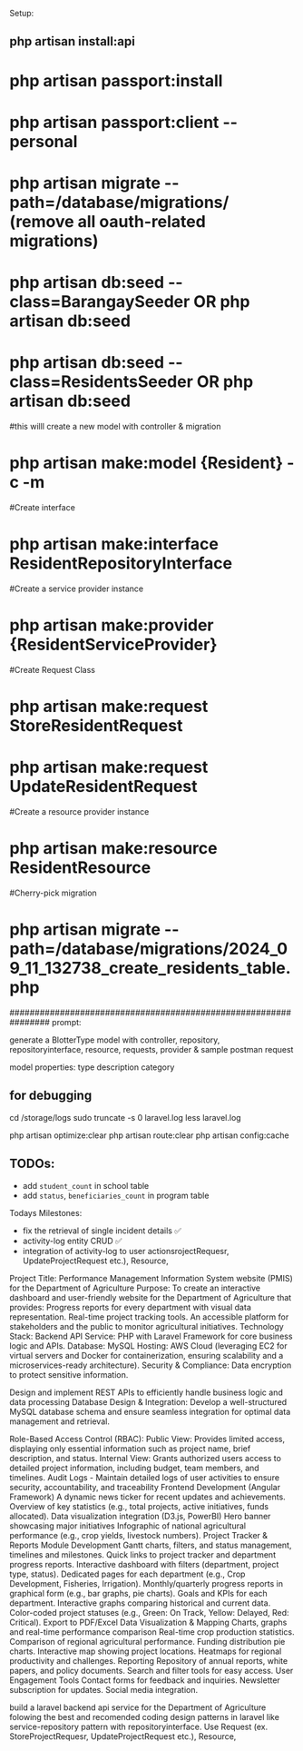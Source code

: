 Setup:
## php artisan install:api 
# php artisan passport:install
# php artisan passport:client --personal
# php artisan migrate --path=/database/migrations/ (remove all oauth-related migrations)
# php artisan db:seed --class=BarangaySeeder OR php artisan db:seed
# php artisan db:seed --class=ResidentsSeeder OR php artisan db:seed

#this willl create a new model with controller & migration
# php artisan make:model {Resident} -c -m 

#Create interface
# php artisan make:interface ResidentRepositoryInterface

#Create a service provider instance
# php artisan make:provider {ResidentServiceProvider}

#Create Request Class
# php artisan make:request StoreResidentRequest
# php artisan make:request UpdateResidentRequest

#Create a resource provider instance
# php artisan make:resource ResidentResource

#Cherry-pick migration
# php artisan migrate --path=/database/migrations/2024_09_11_132738_create_residents_table.php

################################################################
prompt: 

generate a BlotterType model with controller, repository, repositoryinterface, resource, requests, provider & sample postman request

model properties:
type
description
category


## for debugging
cd /storage/logs
sudo truncate -s 0 laravel.log
less laravel.log

php artisan optimize:clear
php artisan route:clear
php artisan config:cache


## TODOs:
- add `student_count` in school table
- add `status`, `beneficiaries_count` in program table

Todays Milestones:
- fix the retrieval of single incident details ✅
- activity-log entity CRUD ✅
- integration of activity-log to user actionsrojectRequesr, UpdateProjectRequest etc.),
Resource, 





Project Title: Performance Management Information System website (PMIS) for the Department of Agriculture
Purpose: 
To create an interactive dashboard and user-friendly website for the Department of Agriculture that provides:
Progress reports for every department with visual data representation.
Real-time project tracking tools.
An accessible platform for stakeholders and the public to monitor agricultural initiatives.
Technology Stack:
Backend API Service: PHP with Laravel Framework for core business logic and APIs.
Database: MySQL 
Hosting: AWS Cloud (leveraging EC2 for virtual servers and Docker for   containerization, ensuring scalability and a microservices-ready architecture).
Security & Compliance: 
Data encryption to protect sensitive information.

Design and implement REST APIs to efficiently handle business logic and data processing
Database Design & Integration: Develop a well-structured MySQL database schema and ensure seamless integration for optimal data management and retrieval.

Role-Based Access Control (RBAC):
Public View: Provides limited access, displaying only essential information such as project name, brief description, and status.
Internal View: Grants authorized users access to detailed project information, including budget, team members, and timelines.
Audit Logs - Maintain detailed logs of user activities to ensure security, accountability, and traceability
Frontend Development (Angular Framework)
A dynamic news ticker for recent updates and achievements.
Overview of key statistics (e.g., total projects, active initiatives, funds allocated).
Data visualization integration (D3.js, PowerBI)
Hero banner showcasing major initiatives
Infographic of national agricultural performance (e.g., crop yields, livestock numbers).
Project Tracker & Reports Module Development
Gantt charts, filters, and status management, timelines and milestones.
Quick links to project tracker and department progress reports.
Interactive dashboard with filters (department, project type, status).
Dedicated pages for each department (e.g., Crop Development, Fisheries, Irrigation).
Monthly/quarterly progress reports in graphical form (e.g., bar graphs, pie charts).
Goals and KPIs for each department.
Interactive graphs comparing historical and current data.
Color-coded project statuses (e.g., Green: On Track, Yellow: Delayed, Red: Critical).
Export to PDF/Excel
Data Visualization & Mapping
Charts, graphs and real-time performance comparison
Real-time crop production statistics.
Comparison of regional agricultural performance.
Funding distribution pie charts.
Interactive map showing project locations.
Heatmaps for regional productivity and challenges.
Reporting
Repository of annual reports, white papers, and policy documents.
Search and filter tools for easy access.
User Engagement Tools
Contact forms for feedback and inquiries.
Newsletter subscription for updates.
Social media integration.


build a laravel backend api service for the  Department of Agriculture
folowing the best and recomended coding design patterns in laravel like service-repository 
pattern with repositoryinterface. Use Request (ex. StoreProjectRequesr, UpdateProjectRequest etc.),
Resource, 

